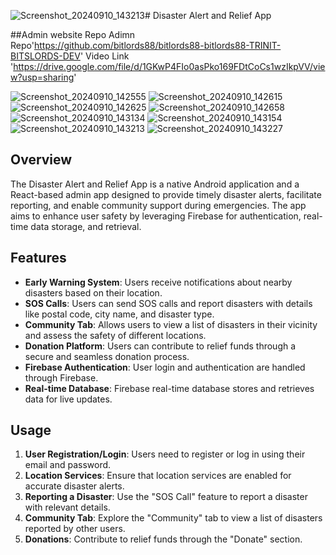 ![Screenshot_20240910_143213](https://github.com/user-attachments/assets/94c116c8-a365-4ca7-9e2c-b4142cddc2de)# Disaster Alert and Relief App

##Admin website Repo
Adimn Repo'https://github.com/bitlords88/bitlords88-bitlords88-TRINIT-BITSLORDS-DEV'
Video Link 'https://drive.google.com/file/d/1GKwP4FIo0asPko169FDtCoCs1wzIkpVV/view?usp=sharing'

![Screenshot_20240910_142555](https://github.com/user-attachments/assets/ddbe6bf6-5f38-4510-8d50-c022f4051bfd)
![Screenshot_20240910_142615](https://github.com/user-attachments/assets/ec9ba1e3-1046-4fdb-bf8e-885fbe3e0ba8)
![Screenshot_20240910_142625](https://github.com/user-attachments/assets/3d786eaf-a3f4-4236-adb8-d40970797a29)
![Screenshot_20240910_142658](https://github.com/user-attachments/assets/098094e9-73be-4e78-9c7c-bc2a8f3959b6)
![Screenshot_20240910_143134](https://github.com/user-attachments/assets/80505019-47f6-41c0-9235-4d4b4972e222)
![Screenshot_20240910_143154](https://github.com/user-attachments/assets/a1cf3d57-0cac-40e2-8e61-5d9b05a85b80)
![Screenshot_20240910_143213](https://github.com/user-attachments/assets/67fe814d-3d20-4adb-9c01-cdd444fcf153)
![Screenshot_20240910_143227](https://github.com/user-attachments/assets/945d1888-f586-4408-a683-03040c1caeb9)


## Overview

The Disaster Alert and Relief App is a native Android application and a React-based admin app designed to provide timely disaster alerts, facilitate reporting, and enable community support during emergencies. The app aims to enhance user safety by leveraging Firebase for authentication, real-time data storage, and retrieval.

## Features

- **Early Warning System**: Users receive notifications about nearby disasters based on their location.
- **SOS Calls**: Users can send SOS calls and report disasters with details like postal code, city name, and disaster type.
- **Community Tab**: Allows users to view a list of disasters in their vicinity and assess the safety of different locations.
- **Donation Platform**: Users can contribute to relief funds through a secure and seamless donation process.
- **Firebase Authentication**: User login and authentication are handled through Firebase.
- **Real-time Database**: Firebase real-time database stores and retrieves data for live updates.



## Usage

1. **User Registration/Login**: Users need to register or log in using their email and password.
2. **Location Services**: Ensure that location services are enabled for accurate disaster alerts.
3. **Reporting a Disaster**: Use the "SOS Call" feature to report a disaster with relevant details.
4. **Community Tab**: Explore the "Community" tab to view a list of disasters reported by other users.
5. **Donations**: Contribute to relief funds through the "Donate" section.


